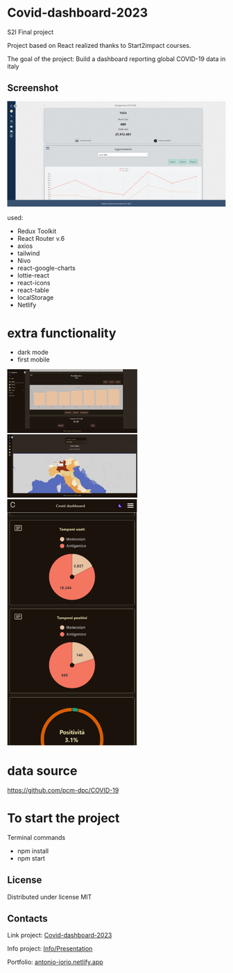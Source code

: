 # Covid-dashboard-2023
S2I Final project

Project based on React realized thanks to Start2impact courses.

The goal of the project:
Build a dashboard reporting global COVID-19 data in italy

## Screenshot

![Screenshot](https://github.com/kalaioryo/start2impact_final-project/blob/master/src/assets/img/screenshoot.png)

used:

- Redux Toolkit
- React Router v.6
- axios
- tailwind
- Nivo
- react-google-charts
- lottie-react
- react-icons
- react-table
- localStorage
- Netlify
# extra functionality

- dark mode
- first mobile

<img src="https://github.com/kalaioryo/start2impact_final-project/blob/master/src/assets/img/screenshoot2.png" width="300" />
<img src="https://github.com/kalaioryo/start2impact_final-project/blob/master/src/assets/img/screenshoot3.png" width="300" />
<img src="https://github.com/kalaioryo/start2impact_final-project/blob/master/src/assets/img/screenshoot4.png" width="300" />

# data source

https://github.com/pcm-dpc/COVID-19

# To start the project

Terminal commands

- npm install
- npm start

## License

Distributed under license MIT

## Contacts

Link project: [Covid-dashboard-2023](https://dashboard-covid-2023.netlify.app/)

Info project: [Info/Presentation](https://www.canva.com/design/DAFqOhss2NI/eoi659hblCiQS0F6kKhnPQ/view?utm_content=DAFqOhss2NI&utm_campaign=designshare&utm_medium=link&utm_source=publishsharelink) 

Portfolio: [antonio-iorio.netlify.app](https://antonio-iorio.netlify.app/)